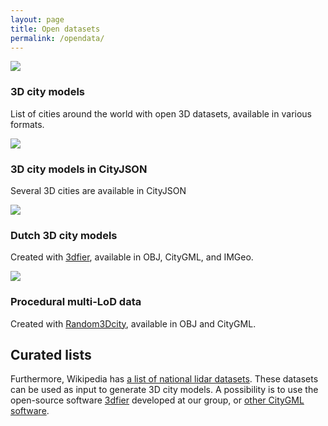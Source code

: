 ```yaml
---
layout: page
title: Open datasets
permalink: /opendata/
---
```


<div class="row">
  
  <div class="col-sm-4 col-md-3">
    <div class="thumbnail">
      <a href="opencities"><img src="{{ "/img/code/opencities.png" | prepend: site.baseurl }}"/></a>
      <div class="caption">
        <h3>3D city models
        <br/>
        </h3>
        <p>List of cities around the world with open 3D datasets, available in various formats.</p>
      </div>
    </div>
  </div>

  <div class="col-sm-4 col-md-3">
    <div class="thumbnail">
      <a href="http://www.cityjson.org/en/0.8/datasets/"><img src="{{ "/img/code/cityjson.png" | prepend: site.baseurl }}"/></a>
      <div class="caption">
        <h3>3D city models in CityJSON
        <br/>
        </h3>
        <p>Several 3D cities are available in CityJSON</p>
      </div>
    </div>
  </div>

 
  <div class="col-sm-4 col-md-3">
    <div class="thumbnail">
      <a href="3dfier"><img src="{{ "/img/code/3dfier.png" | prepend: site.baseurl }}"/></a>
      <div class="caption">
        <h3>Dutch 3D city models
        <br/>
        </h3>
        <p>Created with <a href="https://github.com/tudelft3d/3dfier">3dfier</a>, available in OBJ, CityGML, and IMGeo.</p>
      </div>
    </div>
  </div>  
 
  
  <div class="col-sm-4 col-md-3">
    <div class="thumbnail">
      <a href="random3dcity"><img src="{{ "/img/code/random3dcity.png" | prepend: site.baseurl }}"/></a>
      <div class="caption">
        <h3>Procedural multi-LoD data
        <br/>
        </h3>
        <p>Created with <a href="https://github.com/tudelft3d/Random3Dcity">Random3Dcity</a>, available in OBJ and CityGML.</p>
      </div>
    </div>
  </div>
  
</div>

<h2>Curated lists</h2>

Furthermore, Wikipedia has <a href="https://en.wikipedia.org/wiki/National_lidar_dataset">a list of national lidar datasets</a>. These datasets can be used as input to generate 3D city models. A possibility is to use the open-source software <a href="https://github.com/tudelft3d/3dfier">3dfier</a> developed at our group, or <a href="https://www.citygml.guru/software/#generators-of-3d-city-models-in-citygml">other CityGML software</a>.
